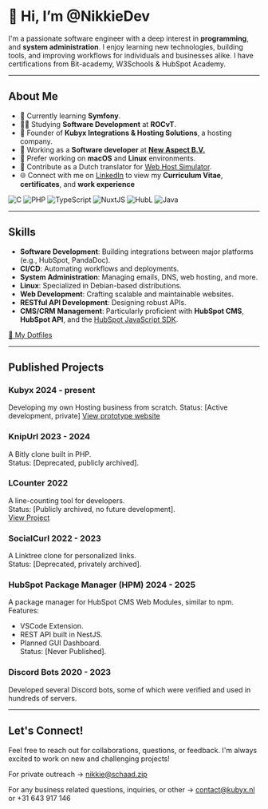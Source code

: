 # 👋 Hi, I’m @NikkieDev

I'm a passionate software engineer with a deep interest in **programming**, and **system administration**. I enjoy learning new technologies, building tools, and improving workflows for individuals and businesses alike. I have certifications from Bit-academy, W3Schools & HubSpot Academy.

---

## About Me
- 🌱 Currently learning **Symfony**.
- 👩‍🎓 Studying **Software Development** at **ROCvT**.
- 💼 Founder of **Kubyx Integrations & Hosting Solutions**, a hosting company.
- 💼 Working as a **Software developer** at [**New Aspect B.V.**](https://www.newaspect.nl/)
- 📱 Prefer working on **macOS** and **Linux** environments.
- 💬 Contribute as a Dutch translator for [Web Host Simulator](https://ko-fi.com/WebHostSimulator).
- 🌐 Connect with me on [LinkedIn](https://www.linkedin.com/in/nikkiedev/) to view my **Curriculum Vitae**, **certificates**, and **work experience**

![C](https://img.shields.io/badge/The_C_Programming_Language-808080)
![PHP](https://img.shields.io/badge/PHP-8993be)
![TypeScript](https://img.shields.io/badge/TypeScript-3178C6)
![NuxtJS](https://img.shields.io/badge/NuxtJS-42b883)
![HubL](https://img.shields.io/badge/HubL-fa7820)
![Java](https://img.shields.io/badge/Java-c97506)

---

## Skills
- **Software Development**: Building integrations between major platforms (e.g., HubSpot, PandaDoc).
- **CI/CD**: Automating workflows and deployments.
- **System Administration**: Managing emails, DNS, web hosting, and more.
- **Linux**: Specialized in Debian-based distributions.
- **Web Development**: Crafting scalable and maintainable websites.
- **RESTful API Development**: Designing robust APIs.
- **CMS/CRM Management**: Particularly proficient with **HubSpot CMS**, **HubSpot API**, and the [HubSpot JavaScript SDK](https://www.npmjs.com/package/@hubspot/api-client).

[🔧 My Dotfiles](https://github.com/NikkieDev/dotfiles)

---

## Published Projects
### **Kubyx** 2024 - present
Developing my own Hosting business from scratch.
Status: [Active development, private]
[View prototype website](https://kbx.sh)

### **KnipUrl** 2023 - 2024
A Bitly clone built in PHP.  
Status: [Deprecated, publicly archived].

### **LCounter** 2022
A line-counting tool for developers.  
Status: [Publicly archived, no future development].  
[View Project](https://github.com/NikkieDev/lcounter)

### **SocialCurl** 2022 - 2023
A Linktree clone for personalized links.  
Status: [Deprecated, privately archived].

### **HubSpot Package Manager (HPM)** 2024 - 2025
A package manager for HubSpot CMS Web Modules, similar to npm.  
Features: 
- VSCode Extension.  
- REST API built in NestJS.  
- Planned GUI Dashboard.  
Status: [Never Published].

### **Discord Bots** 2020 - 2023
Developed several Discord bots, some of which were verified and used in hundreds of servers.

---

## Let's Connect!
Feel free to reach out for collaborations, questions, or feedback. I'm always excited to work on new and challenging projects!

For private outreach -> nikkie@schaad.zip

For any business related questions, inquiries, or other -> contact@kubyx.nl or +31 643 917 146
